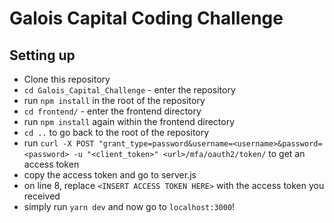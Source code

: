 # Galois Capital Coding Challenge

## Setting up

* Clone this repository
* `cd Galois_Capital_Challenge` - enter the repository
* run `npm install` in the root of the repository
* `cd frontend/` - enter the frontend directory
* run `npm install` again within the frontend directory
* `cd ..` to go back to the root of the repository
* run `curl -X POST "grant_type=password&username=<username>&password=<password> -u "<client_token>" <url>/mfa/oauth2/token/` to get an access token
* copy the access token and go to server.js
* on line 8, replace `<INSERT ACCESS TOKEN HERE>` with the access token you received
* simply run `yarn dev` and now go to `localhost:3000`!
